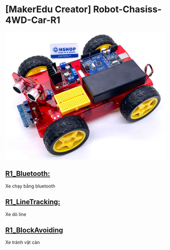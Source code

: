 # [MakerEdu Creator] Robot-Chasiss-4WD-Car-R1
<img src=image/R1_Car_Image.webp>  

## [R1_Bluetooth:](examples/R1_Bluetooth)
Xe chạy bằng bluetooth  
## [R1_LineTracking:](examples/R1_LineTracking)  
Xe dò line  
## [R1_BlockAvoiding](examples/R1_BlockAvoiding)
Xe tránh vật cản
